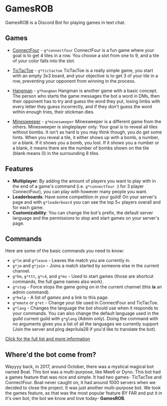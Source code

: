 # GamesROB
GamesROB is a Discord Bot for playing games in text chat.

## Games

- [ConnectFour](/help/games/connectfour) - `g*connectfour`
ConnectFour is a fun game where your goal is to get 4 tiles in a row.  You choose a slot from one to 9, and a tile of your color falls into the slot.

- [TicTacToe](/help/games/tictactoe) - `g*tictactoe`
TicTacToe is a really simple game, you start with an empty 3x3 board, and your objective is to get 3 of your tile in a row, preventing your opponent from winning in the process.

- [Hangman](/help/games/hangman) - `g*hangman`
Hangman is another game with a basic concept. The person who starts the game messages the bot a word in DMs, then their opponent has to try and guess the word they put, losing limbs with every letter they guess incorrectly, and if they don't guess the word within enough tries, their stickman dies.

- [Minesweeper](/help/games/minesweeper) - `g*minesweeper`
Minesweeper is a different game from the others. Minesweeper is singleplayer only. Your goal is to reveal all tiles without bombs. It isn't as hard is you may think though, you do get some hints. When you reveal a tile, it either shows up with a bomb, a number, or a blank. If it shows you a bomb, you lost. If it shows you a number or a blank, it means there are the number of bombs shown on the tile (blank means 0) in the surrounding 8 tiles.

## Features

- **Multiplayer**: By adding the amount of players you want to play with in the end of a game's command (i.e. `g*connectfour 3` for 3 player ConnectFour), you can play with however many people you want.
- **Leaderboards**: Have some competition in your guild! On your server's page and with `g*leaderboard` you can see the top 5+ players overall and for each game.
- **Customizability**: You can change the bot's prefix, the default server language and the permissions to stop and start games on your server's page.

## Commands
Here are some of the basic commands you need to know:

- `g*lm` and `g*leave` - Leaves the match you are currently in.
- `g*jm` and `g*join` - Joins a match started by someone else in the current channel.
- `g*hm`, `g*ttt`, `g*c4`, and `g*ms` - Used to start games (those are shortcut commands, the full game names also work).
- `g*stop` - Force stops the game going on in the current channel (this **is** an admin command).
- `g*help` - A list of games and a link to this page.
- `g*emote` or `g*et` - Change your tile used in ConnectFour and TicTacToe.
- `g*lang` - Changes the language the bot should use when it responds to your commands. You can also change the default language used in the guild current guild with `g*glang` (Admin only). Doing the command with no arguments gives you a list of all the languages we currently support (Join the server and ping deprilula28 if you'd like to translate the bot).

[Click for the full list and more information](/help/commands)

## Where'd the bot come from?
Wayyyy back, in 2017, around October, there was a mystical magical bot named Boat. This bot was a multi-purpose, like Mee6 or Dyno. This bot had a games feature that was nice and simple. It had two games- TicTacToe and ConnectFour. Boat never caught on, it had around 1000 servers when we decided to close the project. It was just another multi-purpose bot. We took the games feature, as that was the most popular feature BY FAR and put it in it's own bot, the bot we know and love today- **GamesROB**.
